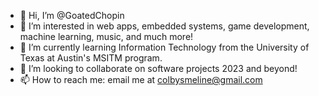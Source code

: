- 👋 Hi, I’m @GoatedChopin
- 👀 I’m interested in web apps, embedded systems, game development, machine learning, music, and much more!
- 🌱 I’m currently learning Information Technology from the University of Texas at Austin's MSITM program.
- 💞️ I’m looking to collaborate on software projects 2023 and beyond!
- 📫 How to reach me: email me at colbysmeline@gmail.com
